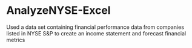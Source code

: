 # AnalyzeNYSE-Excel
Used a data set containing financial performance data from companies listed in NYSE S&P to create an income statement and forecast financial metrics

